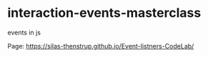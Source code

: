 # interaction-events-masterclass
events in js

Page: https://silas-thenstrup.github.io/Event-listners-CodeLab/

